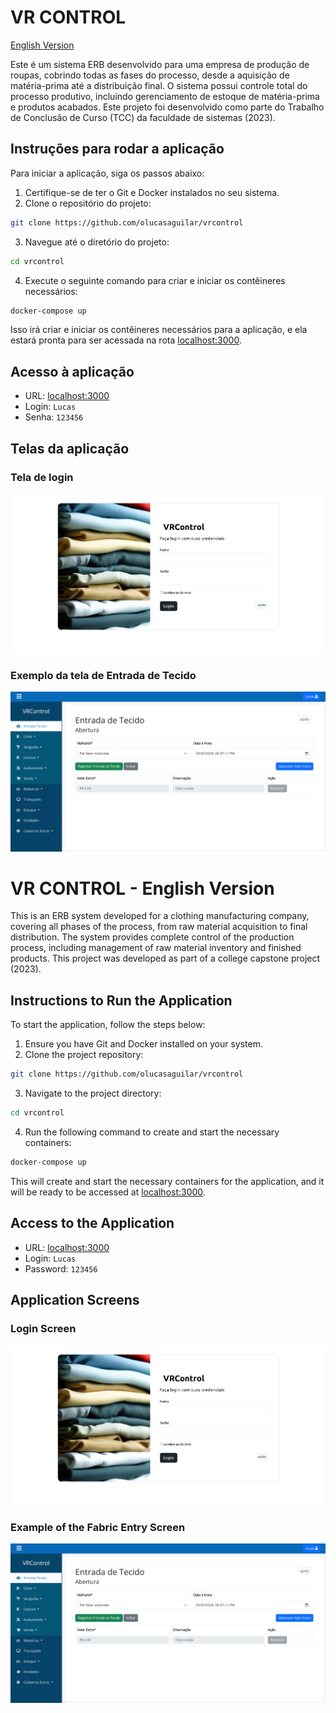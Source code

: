 # VR CONTROL

[English Version](#vr-control---english-version)

Este é um sistema ERB desenvolvido para uma empresa de produção de roupas, cobrindo todas as fases do processo, desde a aquisição de matéria-prima até a distribuição final. O sistema possui controle total do processo produtivo, incluindo gerenciamento de estoque de matéria-prima e produtos acabados. Este projeto foi desenvolvido como parte do Trabalho de Conclusão de Curso (TCC) da faculdade de sistemas (2023).

## Instruções para rodar a aplicação

Para iniciar a aplicação, siga os passos abaixo:

1. Certifique-se de ter o Git e Docker instalados no seu sistema.
2. Clone o repositório do projeto:

```bash
git clone https://github.com/olucasaguilar/vrcontrol
```

3. Navegue até o diretório do projeto:

```bash
cd vrcontrol
```

4. Execute o seguinte comando para criar e iniciar os contêineres necessários:

```bash
docker-compose up
```

Isso irá criar e iniciar os contêineres necessários para a aplicação, e ela estará pronta para ser acessada na rota [localhost:3000](http://localhost:3000).

## Acesso à aplicação

- URL: [localhost:3000](http://localhost:3000)
- Login: `Lucas`
- Senha: `123456`

## Telas da aplicação

### Tela de login
![Tela de login](app/assets/images/print1.png)

### Exemplo da tela de Entrada de Tecido
![Tela de Entrada de Tecido](app/assets/images/print2.png)

# VR CONTROL - English Version

This is an ERB system developed for a clothing manufacturing company, covering all phases of the process, from raw material acquisition to final distribution. The system provides complete control of the production process, including management of raw material inventory and finished products. This project was developed as part of a college capstone project (2023).

## Instructions to Run the Application

To start the application, follow the steps below:

1. Ensure you have Git and Docker installed on your system.
2. Clone the project repository:

```bash
git clone https://github.com/olucasaguilar/vrcontrol
```

3. Navigate to the project directory:

```bash
cd vrcontrol
```

4. Run the following command to create and start the necessary containers:

```bash
docker-compose up
```

This will create and start the necessary containers for the application, and it will be ready to be accessed at [localhost:3000](http://localhost:3000).

## Access to the Application

- URL: [localhost:3000](http://localhost:3000)
- Login: `Lucas`
- Password: `123456`

## Application Screens

### Login Screen
![Login Screen](app/assets/images/print1.png)

### Example of the Fabric Entry Screen
![Fabric Entry Screen](app/assets/images/print2.png)
